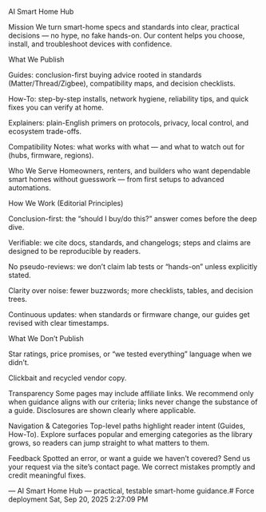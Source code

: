 ﻿AI Smart Home Hub

Mission
We turn smart-home specs and standards into clear, practical decisions — no hype, no fake hands-on. Our content helps you choose, install, and troubleshoot devices with confidence.

What We Publish

Guides: conclusion-first buying advice rooted in standards (Matter/Thread/Zigbee), compatibility maps, and decision checklists.

How-To: step-by-step installs, network hygiene, reliability tips, and quick fixes you can verify at home.

Explainers: plain-English primers on protocols, privacy, local control, and ecosystem trade-offs.

Compatibility Notes: what works with what — and what to watch out for (hubs, firmware, regions).

Who We Serve
Homeowners, renters, and builders who want dependable smart homes without guesswork — from first setups to advanced automations.

How We Work (Editorial Principles)

Conclusion-first: the “should I buy/do this?” answer comes before the deep dive.

Verifiable: we cite docs, standards, and changelogs; steps and claims are designed to be reproducible by readers.

No pseudo-reviews: we don’t claim lab tests or “hands-on” unless explicitly stated.

Clarity over noise: fewer buzzwords; more checklists, tables, and decision trees.

Continuous updates: when standards or firmware change, our guides get revised with clear timestamps.

What We Don’t Publish

Star ratings, price promises, or “we tested everything” language when we didn’t.

Clickbait and recycled vendor copy.

Transparency
Some pages may include affiliate links. We recommend only when guidance aligns with our criteria; links never change the substance of a guide. Disclosures are shown clearly where applicable.

Navigation & Categories
Top-level paths highlight reader intent (Guides, How-To). Explore surfaces popular and emerging categories as the library grows, so readers can jump straight to what matters to them.

Feedback
Spotted an error, or want a guide we haven’t covered? Send us your request via the site’s contact page. We correct mistakes promptly and credit meaningful fixes.

—
AI Smart Home Hub — practical, testable smart-home guidance.# Force deployment Sat, Sep 20, 2025  2:27:09 PM


